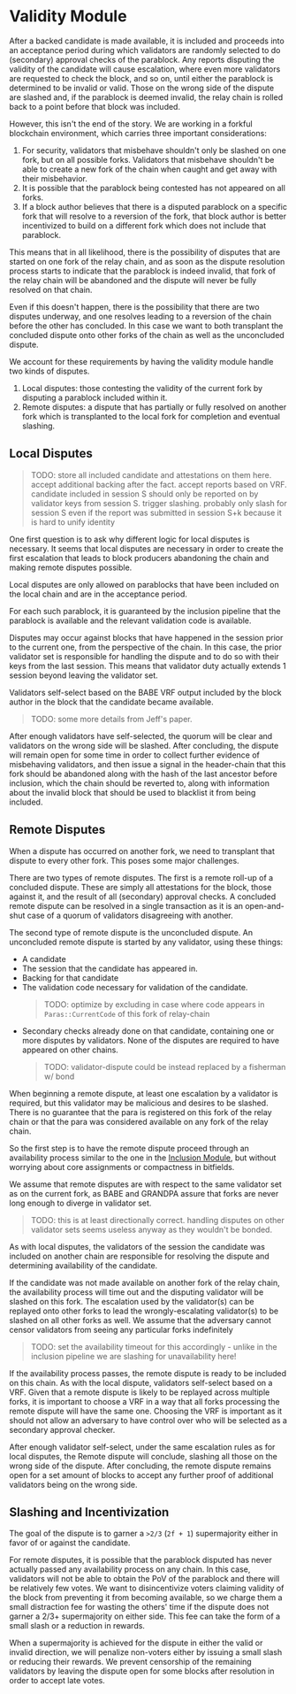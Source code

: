 # Validity Module

After a backed candidate is made available, it is included and proceeds into an acceptance period during which validators are randomly selected to do (secondary) approval checks of the parablock. Any reports disputing the validity of the candidate will cause escalation, where even more validators are requested to check the block, and so on, until either the parablock is determined to be invalid or valid. Those on the wrong side of the dispute are slashed and, if the parablock is deemed invalid, the relay chain is rolled back to a point before that block was included.

However, this isn't the end of the story. We are working in a forkful blockchain environment, which carries three important considerations:

1. For security, validators that misbehave shouldn't only be slashed on one fork, but on all possible forks. Validators that misbehave shouldn't be able to create a new fork of the chain when caught and get away with their misbehavior.
1. It is possible that the parablock being contested has not appeared on all forks.
1. If a block author believes that there is a disputed parablock on a specific fork that will resolve to a reversion of the fork, that block author is better incentivized to build on a different fork which does not include that parablock.

This means that in all likelihood, there is the possibility of disputes that are started on one fork of the relay chain, and as soon as the dispute resolution process starts to indicate that the parablock is indeed invalid, that fork of the relay chain will be abandoned and the dispute will never be fully resolved on that chain.

Even if this doesn't happen, there is the possibility that there are two disputes underway, and one resolves leading to a reversion of the chain before the other has concluded. In this case we want to both transplant the concluded dispute onto other forks of the chain as well as the unconcluded dispute.

We account for these requirements by having the validity module handle two kinds of disputes.

1. Local disputes: those contesting the validity of the current fork by disputing a parablock included within it.
1. Remote disputes: a dispute that has partially or fully resolved on another fork which is transplanted to the local fork for completion and eventual slashing.

## Local Disputes

> TODO: store all included candidate and attestations on them here. accept additional backing after the fact. accept reports based on VRF. candidate included in session S should only be reported on by validator keys from session S. trigger slashing. probably only slash for session S even if the report was submitted in session S+k because it is hard to unify identity

One first question is to ask why different logic for local disputes is necessary. It seems that local disputes are necessary in order to create the first escalation that leads to block producers abandoning the chain and making remote disputes possible.

Local disputes are only allowed on parablocks that have been included on the local chain and are in the acceptance period.

For each such parablock, it is guaranteed by the inclusion pipeline that the parablock is available and the relevant validation code is available.

Disputes may occur against blocks that have happened in the session prior to the current one, from the perspective of the chain. In this case, the prior validator set is responsible for handling the dispute and to do so with their keys from the last session. This means that validator duty actually extends 1 session beyond leaving the validator set.

Validators self-select based on the BABE VRF output included by the block author in the block that the candidate became available.

> TODO: some more details from Jeff's paper.

After enough validators have self-selected, the quorum will be clear and validators on the wrong side will be slashed. After concluding, the dispute will remain open for some time in order to collect further evidence of misbehaving validators, and then issue a signal in the header-chain that this fork should be abandoned along with the hash of the last ancestor before inclusion, which the chain should be reverted to, along with information about the invalid block that should be used to blacklist it from being included.

## Remote Disputes

When a dispute has occurred on another fork, we need to transplant that dispute to every other fork. This poses some major challenges.

There are two types of remote disputes. The first is a remote roll-up of a concluded dispute. These are simply all attestations for the block, those against it, and the result of all (secondary) approval checks. A concluded remote dispute can be resolved in a single transaction as it is an open-and-shut case of a quorum of validators disagreeing with another.

The second type of remote dispute is the unconcluded dispute. An unconcluded remote dispute is started by any validator, using these things:

- A candidate
- The session that the candidate has appeared in.
- Backing for that candidate
- The validation code necessary for validation of the candidate.
  > TODO: optimize by excluding in case where code appears in `Paras::CurrentCode` of this fork of relay-chain
- Secondary checks already done on that candidate, containing one or more disputes by validators. None of the disputes are required to have appeared on other chains.
  > TODO: validator-dispute could be instead replaced by a fisherman w/ bond

When beginning a remote dispute, at least one escalation by a validator is required, but this validator may be malicious and desires to be slashed. There is no guarantee that the para is registered on this fork of the relay chain or that the para was considered available on any fork of the relay chain.

So the first step is to have the remote dispute proceed through an availability process similar to the one in the [Inclusion Module](/runtime/inclusion.html), but without worrying about core assignments or compactness in bitfields.

We assume that remote disputes are with respect to the same validator set as on the current fork, as BABE and GRANDPA assure that forks are never long enough to diverge in validator set.
> TODO: this is at least directionally correct. handling disputes on other validator sets seems useless anyway as they wouldn't be bonded.

As with local disputes, the validators of the session the candidate was included on another chain are responsible for resolving the dispute and determining availability of the candidate.

If the candidate was not made available on another fork of the relay chain, the availability process will time out and the disputing validator will be slashed on this fork. The escalation used by the validator(s) can be replayed onto other forks to lead the wrongly-escalating validator(s) to be slashed on all other forks as well. We assume that the adversary cannot censor validators from seeing any particular forks indefinitely

> TODO: set the availability timeout for this accordingly - unlike in the inclusion pipeline we are slashing for unavailability here!

If the availability process passes, the remote dispute is ready to be included on this chain. As with the local dispute, validators self-select based on a VRF. Given that a remote dispute is likely to be replayed across multiple forks, it is important to choose a VRF in a way that all forks processing the remote dispute will have the same one. Choosing the VRF is important as it should not allow an adversary to have control over who will be selected as a secondary approval checker.

After enough validator self-select, under the same escalation rules as for local disputes, the Remote dispute will conclude, slashing all those on the wrong side of the dispute. After concluding, the remote dispute remains open for a set amount of blocks to accept any further proof of additional validators being on the wrong side.

## Slashing and Incentivization

The goal of the dispute is to garner a `>2/3` (`2f + 1`) supermajority either in favor of or against the candidate.

For remote disputes, it is possible that the parablock disputed has never actually passed any availability process on any chain. In this case, validators will not be able to obtain the PoV of the parablock and there will be relatively few votes. We want to disincentivize voters claiming validity of the block from preventing it from becoming available, so we charge them a small distraction fee for wasting the others' time if the dispute does not garner a 2/3+ supermajority on either side. This fee can take the form of a small slash or a reduction in rewards.

When a supermajority is achieved for the dispute in either the valid or invalid direction, we will penalize non-voters either by issuing a small slash or reducing their rewards. We prevent censorship of the remaining validators by leaving the dispute open for some blocks after resolution in order to accept late votes.
